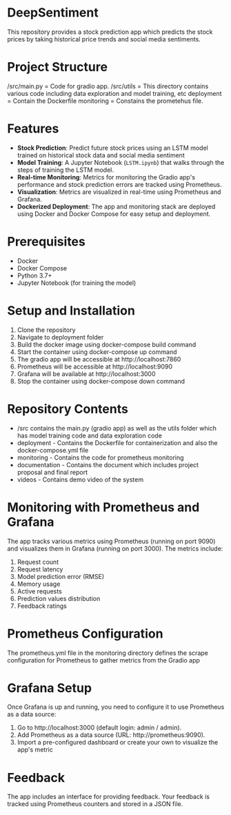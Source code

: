 # DeepSentiment
This repository provides a stock prediction app which predicts the stock prices by taking historical price trends and social media sentiments.

# Project Structure
/src/main.py = Code for gradio app.
/src/utils = This directory contains various code including data exploration and model training, etc
deployment = Contain the Dockerfile
monitoring = Constains the prometehus file.

# Features
- **Stock Prediction**: Predict future stock prices using an LSTM model trained on historical stock data and social media sentiment
- **Model Training**: A Jupyter Notebook (`LSTM.ipynb`) that walks through the steps of training the LSTM model.
- **Real-time Monitoring**: Metrics for monitoring the Gradio app's performance and stock prediction errors are tracked using Prometheus.
- **Visualization**: Metrics are visualized in real-time using Prometheus and Grafana.
- **Dockerized Deployment**: The app and monitoring stack are deployed using Docker and Docker Compose for easy setup and deployment.

# Prerequisites
- Docker
- Docker Compose
- Python 3.7+
- Jupyter Notebook (for training the model)

# Setup and Installation
1) Clone the repository
2) Navigate to deployment folder
3) Build the docker image using docker-compose build command
4) Start the container using docker-compose up command
5) The gradio app will be accessible at http://localhost:7860
6) Prometheus will be accessible at http://localhost:9090
7) Grafana will be available at http://localhost:3000
8) Stop the container using docker-compose down command

# Repository Contents
- /src contains the main.py (gradio app) as well as the utils folder which has model training code and data exploration code
- deployment - Contains the Dockerfile for containerization and also the docker-compose.yml file
- monitoring - Contains the code for prometheus monitoring
- documentation - Contains the document which includes project proposal and final report
- videos - Contains demo video of the system

# Monitoring with Prometheus and Grafana
The app tracks various metrics using Prometheus (running on port 9090) and visualizes them in Grafana (running on port 3000). The metrics include:
1) Request count
2) Request latency
3) Model prediction error (RMSE)
4) Memory usage
5) Active requests
6) Prediction values distribution
7) Feedback ratings

# Prometheus Configuration
The prometheus.yml file in the monitoring directory defines the scrape configuration for Prometheus to gather metrics from the Gradio app

# Grafana Setup
Once Grafana is up and running, you need to configure it to use Prometheus as a data source:
1) Go to http://localhost:3000 (default login: admin / admin).
2) Add Prometheus as a data source (URL: http://prometheus:9090).
3) Import a pre-configured dashboard or create your own to visualize the app's metric

# Feedback
The app includes an interface for providing feedback. Your feedback is tracked using Prometheus counters and stored in a JSON file.



